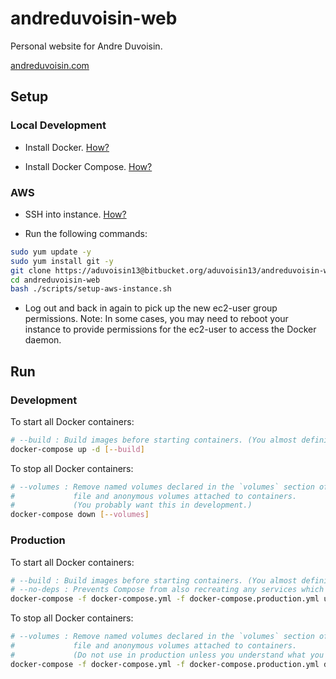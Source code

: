 # andreduvoisin-web

Personal website for Andre Duvoisin.

[andreduvoisin.com](https://andreduvoisin.com)

## Setup

### Local Development

- Install Docker. [How?](https://docs.docker.com/install/)

- Install Docker Compose. [How?](https://docs.docker.com/compose/install/)

### AWS

- SSH into instance. [How?](https://docs.aws.amazon.com/AWSEC2/latest/UserGuide/AccessingInstances.html)

- Run the following commands:

```bash
sudo yum update -y
sudo yum install git -y
git clone https://aduvoisin13@bitbucket.org/aduvoisin13/andreduvoisin-web.git
cd andreduvoisin-web
bash ./scripts/setup-aws-instance.sh
```

- Log out and back in again to pick up the new ec2-user group permissions. Note: In some cases, you may need to reboot your instance to provide permissions for the ec2-user to access the Docker daemon.

## Run

### Development

To start all Docker containers:

```bash
# --build : Build images before starting containers. (You almost definitely want this.)
docker-compose up -d [--build]
```

To stop all Docker containers:

```bash
# --volumes : Remove named volumes declared in the `volumes` section of the Compose
#             file and anonymous volumes attached to containers.
#             (You probably want this in development.)
docker-compose down [--volumes]
```

### Production

To start all Docker containers:

```bash
# --build : Build images before starting containers. (You almost definitely want this.)
# --no-deps : Prevents Compose from also recreating any services which `SERVICE` depends on.
docker-compose -f docker-compose.yml -f docker-compose.production.yml up -d [--build] [--no-deps SERVICE]
```

To stop all Docker containers:

```bash
# --volumes : Remove named volumes declared in the `volumes` section of the Compose
#             file and anonymous volumes attached to containers.
#             (Do not use in production unless you understand what you are doing.)
docker-compose -f docker-compose.yml -f docker-compose.production.yml down [--volumes]
```
